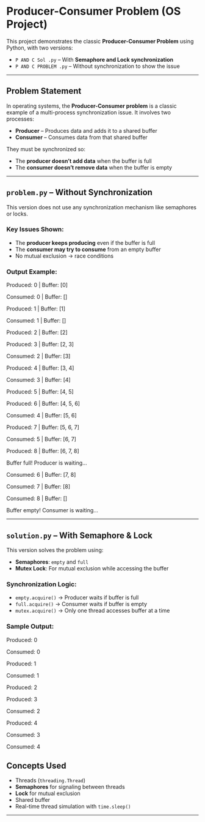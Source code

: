 # Producer-Consumer Problem (OS Project)

This project demonstrates the classic **Producer-Consumer Problem** using Python, with two versions:

- `P AND C Sol .py` – With **Semaphore and Lock synchronization**
- `P AND C PROBLEM .py` – Without synchronization to show the issue

---

##  Problem Statement
In operating systems, the **Producer-Consumer problem** is a classic example of a multi-process synchronization issue. It involves two processes:

- **Producer** – Produces data and adds it to a shared buffer
- **Consumer** – Consumes data from that shared buffer

They must be synchronized so:
- The **producer doesn’t add data** when the buffer is full
- The **consumer doesn’t remove data** when the buffer is empty

---

##  `problem.py` – Without Synchronization

This version does not use any synchronization mechanism like semaphores or locks.

###  Key Issues Shown:

- The **producer keeps producing** even if the buffer is full
- The **consumer may try to consume** from an empty buffer
- No mutual exclusion → race conditions

### Output Example:
Produced: 0 | Buffer: [0]

Consumed: 0 | Buffer: []

Produced: 1 | Buffer: [1]

Consumed: 1 | Buffer: []

Produced: 2 | Buffer: [2]

Produced: 3 | Buffer: [2, 3]

Consumed: 2 | Buffer: [3]

Produced: 4 | Buffer: [3, 4]

Consumed: 3 | Buffer: [4]

Produced: 5 | Buffer: [4, 5]

Produced: 6 | Buffer: [4, 5, 6]

Consumed: 4 | Buffer: [5, 6]

Produced: 7 | Buffer: [5, 6, 7]

Consumed: 5 | Buffer: [6, 7]

Produced: 8 | Buffer: [6, 7, 8]

Buffer full! Producer is waiting...

Consumed: 6 | Buffer: [7, 8]

Consumed: 7 | Buffer: [8]

Consumed: 8 | Buffer: []

Buffer empty! Consumer is waiting...


---

## `solution.py` – With Semaphore & Lock

This version solves the problem using:

- **Semaphores**: `empty` and `full`
- **Mutex Lock**: For mutual exclusion while accessing the buffer

###  Synchronization Logic:

- `empty.acquire()` → Producer waits if buffer is full
- `full.acquire()` → Consumer waits if buffer is empty
- `mutex.acquire()` → Only one thread accesses buffer at a time

###  Sample Output:
Produced: 0

Consumed: 0

Produced: 1

Consumed: 1

Produced: 2

Produced: 3

Consumed: 2

Produced: 4

Consumed: 3

Consumed: 4

##  Concepts Used

- Threads (`threading.Thread`)
- **Semaphores** for signaling between threads
- **Lock** for mutual exclusion
- Shared buffer
- Real-time thread simulation with `time.sleep()`

---


